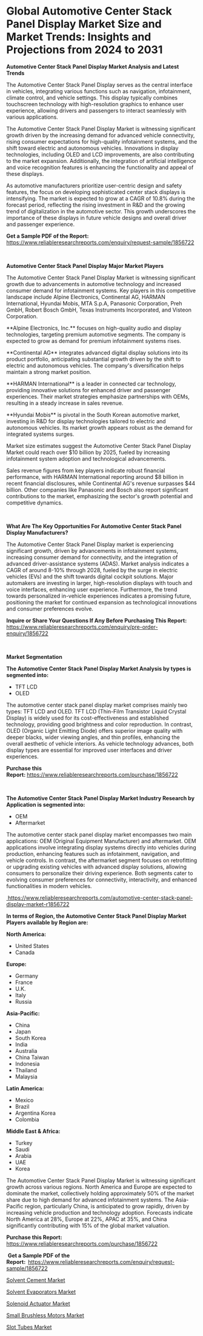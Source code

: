 <p><h1>Global Automotive Center Stack Panel Display Market Size and Market Trends: Insights and Projections from 2024 to 2031</h1></p><p><strong>Automotive Center Stack Panel Display Market Analysis and Latest Trends</strong></p>
<p><p>The Automotive Center Stack Panel Display serves as the central interface in vehicles, integrating various functions such as navigation, infotainment, climate control, and vehicle settings. This display typically combines touchscreen technology with high-resolution graphics to enhance user experience, allowing drivers and passengers to interact seamlessly with various applications.</p><p>The Automotive Center Stack Panel Display Market is witnessing significant growth driven by the increasing demand for advanced vehicle connectivity, rising consumer expectations for high-quality infotainment systems, and the shift toward electric and autonomous vehicles. Innovations in display technologies, including OLED and LCD improvements, are also contributing to the market expansion. Additionally, the integration of artificial intelligence and voice recognition features is enhancing the functionality and appeal of these displays.</p><p>As automotive manufacturers prioritize user-centric design and safety features, the focus on developing sophisticated center stack displays is intensifying. The market is expected to grow at a CAGR of 10.8% during the forecast period, reflecting the rising investment in R&D and the growing trend of digitalization in the automotive sector. This growth underscores the importance of these displays in future vehicle designs and overall driver and passenger experience.</p></p>
<p><strong>Get a Sample PDF of the Report:&nbsp;</strong> <a href="https://www.reliableresearchreports.com/enquiry/request-sample/1856722?utm_campaign=1616&utm_medium=2&utm_source=Github&utm_content=ia&utm_term=20102024&utm_id=automotive-center-stack-panel-display">https://www.reliableresearchreports.com/enquiry/request-sample/1856722</a></p>
<p>&nbsp;</p>
<p><strong>Automotive Center Stack Panel Display Major Market Players</strong></p>
<p><p>The Automotive Center Stack Panel Display Market is witnessing significant growth due to advancements in automotive technology and increased consumer demand for infotainment systems. Key players in this competitive landscape include Alpine Electronics, Continental AG, HARMAN International, Hyundai Mobis, MTA S.p.A, Panasonic Corporation, Preh GmbH, Robert Bosch GmbH, Texas Instruments Incorporated, and Visteon Corporation.</p><p>**Alpine Electronics, Inc.** focuses on high-quality audio and display technologies, targeting premium automotive segments. The company is expected to grow as demand for premium infotainment systems rises. </p><p>**Continental AG** integrates advanced digital display solutions into its product portfolio, anticipating substantial growth driven by the shift to electric and autonomous vehicles. The company's diversification helps maintain a strong market position.</p><p>**HARMAN International** is a leader in connected car technology, providing innovative solutions for enhanced driver and passenger experiences. Their market strategies emphasize partnerships with OEMs, resulting in a steady increase in sales revenue.</p><p>**Hyundai Mobis** is pivotal in the South Korean automotive market, investing in R&D for display technologies tailored to electric and autonomous vehicles. Its market growth appears robust as the demand for integrated systems surges.</p><p>Market size estimates suggest the Automotive Center Stack Panel Display Market could reach over $10 billion by 2025, fueled by increasing infotainment system adoption and technological advancements. </p><p>Sales revenue figures from key players indicate robust financial performance, with HARMAN International reporting around $8 billion in recent financial disclosures, while Continental AG's revenue surpasses $44 billion. Other companies like Panasonic and Bosch also report significant contributions to the market, emphasizing the sector's growth potential and competitive dynamics.</p></p>
<p>&nbsp;</p>
<p><strong>What Are The Key Opportunities For Automotive Center Stack Panel Display Manufacturers?</strong></p>
<p><p>The Automotive Center Stack Panel Display market is experiencing significant growth, driven by advancements in infotainment systems, increasing consumer demand for connectivity, and the integration of advanced driver-assistance systems (ADAS). Market analysis indicates a CAGR of around 8-10% through 2028, fueled by the surge in electric vehicles (EVs) and the shift towards digital cockpit solutions. Major automakers are investing in larger, high-resolution displays with touch and voice interfaces, enhancing user experience. Furthermore, the trend towards personalized in-vehicle experiences indicates a promising future, positioning the market for continued expansion as technological innovations and consumer preferences evolve.</p></p>
<p><strong>Inquire or Share Your Questions If Any Before Purchasing This Report:</strong> <a href="https://www.reliableresearchreports.com/enquiry/pre-order-enquiry/1856722?utm_campaign=1616&utm_medium=2&utm_source=Github&utm_content=ia&utm_term=20102024&utm_id=automotive-center-stack-panel-display">https://www.reliableresearchreports.com/enquiry/pre-order-enquiry/1856722</a></p>
<p>&nbsp;</p>
<p><strong>Market Segmentation</strong></p>
<p><strong>The Automotive Center Stack Panel Display Market Analysis by types is segmented into:</strong></p>
<p><ul><li>TFT LCD</li><li>OLED</li></ul></p>
<p><p>The automotive center stack panel display market comprises mainly two types: TFT LCD and OLED. TFT LCD (Thin-Film Transistor Liquid Crystal Display) is widely used for its cost-effectiveness and established technology, providing good brightness and color reproduction. In contrast, OLED (Organic Light Emitting Diode) offers superior image quality with deeper blacks, wider viewing angles, and thin profiles, enhancing the overall aesthetic of vehicle interiors. As vehicle technology advances, both display types are essential for improved user interfaces and driver experiences.</p></p>
<p><strong>Purchase this Report:&nbsp;</strong><a href="https://www.reliableresearchreports.com/purchase/1856722?utm_campaign=1616&utm_medium=2&utm_source=Github&utm_content=ia&utm_term=20102024&utm_id=automotive-center-stack-panel-display">https://www.reliableresearchreports.com/purchase/1856722</a></p>
<p>&nbsp;</p>
<p><strong>The Automotive Center Stack Panel Display Market Industry Research by Application is segmented into:</strong></p>
<p><ul><li>OEM</li><li>Aftermarket</li></ul></p>
<p><p>The automotive center stack panel display market encompasses two main applications: OEM (Original Equipment Manufacturer) and aftermarket. OEM applications involve integrating display systems directly into vehicles during production, enhancing features such as infotainment, navigation, and vehicle controls. In contrast, the aftermarket segment focuses on retrofitting or upgrading existing vehicles with advanced display solutions, allowing consumers to personalize their driving experience. Both segments cater to evolving consumer preferences for connectivity, interactivity, and enhanced functionalities in modern vehicles.</p></p>
<p><a href="https://www.reliableresearchreports.com/automotive-center-stack-panel-display-market-r1856722?utm_campaign=1616&utm_medium=2&utm_source=Github&utm_content=ia&utm_term=20102024&utm_id=automotive-center-stack-panel-display">&nbsp;https://www.reliableresearchreports.com/automotive-center-stack-panel-display-market-r1856722</a></p>
<p><strong>In terms of Region, the Automotive Center Stack Panel Display Market Players available by Region are:</strong></p>
<p>
    <p> <strong> North America: </strong>
        <ul>
            <li>United States</li>
            <li>Canada</li>
        </ul>
        </p> 
    <p> <strong> Europe: </strong>
        <ul>
            <li>Germany</li>
            <li>France</li>
            <li>U.K.</li>
            <li>Italy</li>
            <li>Russia</li>
        </ul>
        </p> 
    <p> <strong> Asia-Pacific: </strong>
        <ul>
            <li>China</li>
            <li>Japan</li>
            <li>South Korea</li>
            <li>India</li>
            <li>Australia</li>
            <li>China Taiwan</li>
            <li>Indonesia</li>
            <li>Thailand</li>
            <li>Malaysia</li>
        </ul>
        </p> 
    <p> <strong> Latin America: </strong>
        <ul>
            <li>Mexico</li>
            <li>Brazil</li>
            <li>Argentina Korea</li>
            <li>Colombia</li>
        </ul>
        </p> 
    <p> <strong> Middle East & Africa: </strong>
        <ul>
            <li>Turkey</li>
            <li>Saudi</li>
            <li>Arabia</li>
            <li>UAE</li>
            <li>Korea</li>
        </ul>
    </p>
    </p>
<p><p>The Automotive Center Stack Panel Display Market is witnessing significant growth across various regions. North America and Europe are expected to dominate the market, collectively holding approximately 50% of the market share due to high demand for advanced infotainment systems. The Asia-Pacific region, particularly China, is anticipated to grow rapidly, driven by increasing vehicle production and technology adoption. Forecasts indicate North America at 28%, Europe at 22%, APAC at 35%, and China significantly contributing with 15% of the global market valuation.</p></p>
<p><strong>Purchase this Report: </strong><a href="https://www.reliableresearchreports.com/purchase/1856722?utm_campaign=1616&utm_medium=2&utm_source=Github&utm_content=ia&utm_term=20102024&utm_id=automotive-center-stack-panel-display">https://www.reliableresearchreports.com/purchase/1856722</a></p>
<p>&nbsp;<strong>Get a Sample PDF of the Report:&nbsp;&nbsp;</strong><a href="https://www.reliableresearchreports.com/enquiry/request-sample/1856722?utm_campaign=1616&utm_medium=2&utm_source=Github&utm_content=ia&utm_term=20102024&utm_id=automotive-center-stack-panel-display">https://www.reliableresearchreports.com/enquiry/request-sample/1856722</a></p>
<p><strong></strong></p>
<p><p><a href="https://www.linkedin.com/pulse/solvent-cement-market-share-size-trends-industry-analysis-pakbe?utm_campaign=1616&utm_medium=2&utm_source=Github&utm_content=ia&utm_term=20102024&utm_id=automotive-center-stack-panel-display">Solvent Cement Market</a></p><p><a href="https://www.linkedin.com/pulse/solvent-evaporators-market-size-status-forecast-2024-2031-upboe?utm_campaign=1616&utm_medium=2&utm_source=Github&utm_content=ia&utm_term=20102024&utm_id=automotive-center-stack-panel-display">Solvent Evaporators Market</a></p><p><a href="https://www.linkedin.com/pulse/analyzing-global-solenoid-actuator-market-growth-prospects-8dtee?utm_campaign=1616&utm_medium=2&utm_source=Github&utm_content=ia&utm_term=20102024&utm_id=automotive-center-stack-panel-display">Solenoid Actuator Market</a></p><p><a href="https://www.linkedin.com/pulse/small-brushless-motors-market-matrix-applications-types-r13pe?utm_campaign=1616&utm_medium=2&utm_source=Github&utm_content=ia&utm_term=20102024&utm_id=automotive-center-stack-panel-display">Small Brushless Motors Market</a></p><p><a href="https://www.linkedin.com/pulse/unveiling-market-trends-global-slot-tubes-growth-regional-xgbue?utm_campaign=1616&utm_medium=2&utm_source=Github&utm_content=ia&utm_term=20102024&utm_id=automotive-center-stack-panel-display">Slot Tubes Market</a></p></p>